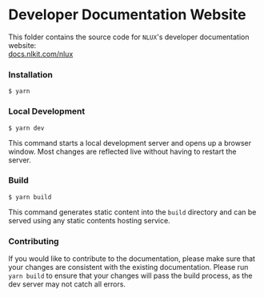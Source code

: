 # Developer Documentation Website

This folder contains the source code for `NLUX`'s developer documentation website:  
[docs.nlkit.com/nlux](https://docs.nlkit.com/nlux)

### Installation

```
$ yarn
```

### Local Development

```
$ yarn dev
```

This command starts a local development server and opens up a browser window. Most changes are reflected live without having to restart the server.

### Build

```
$ yarn build
```

This command generates static content into the `build` directory and can be served using any static contents hosting service.

### Contributing

If you would like to contribute to the documentation, please make sure that your changes are consistent with the 
existing documentation. Please run `yarn build` to ensure that your changes will pass the build process, as the dev 
server may not catch all errors.
